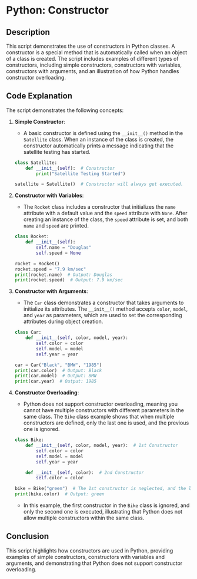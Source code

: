 # Python: Constructor

## Description

This script demonstrates the use of constructors in Python classes. A constructor is a special method that is automatically called when an object of a class is created. The script includes examples of different types of constructors, including simple constructors, constructors with variables, constructors with arguments, and an illustration of how Python handles constructor overloading.

## Code Explanation

The script demonstrates the following concepts:

1. **Simple Constructor**:

   - A basic constructor is defined using the `__init__()` method in the `Satellite` class. When an instance of the class is created, the constructor automatically prints a message indicating that the satellite testing has started.

   ```python
   class Satellite:
       def __init__(self):  # Constructor
           print("Satellite Testing Started")

   satellite = Satellite()  # Constructor will always get executed.
   ```

2. **Constructor with Variables**:

   - The `Rocket` class includes a constructor that initializes the `name` attribute with a default value and the `speed` attribute with `None`. After creating an instance of the class, the `speed` attribute is set, and both `name` and `speed` are printed.

   ```python
   class Rocket:
       def __init__(self):
           self.name = "Douglas"
           self.speed = None

   rocket = Rocket()
   rocket.speed = "7.9 km/sec"
   print(rocket.name)  # Output: Douglas
   print(rocket.speed)  # Output: 7.9 km/sec
   ```

3. **Constructor with Arguments**:

   - The `Car` class demonstrates a constructor that takes arguments to initialize its attributes. The `__init__()` method accepts `color`, `model`, and `year` as parameters, which are used to set the corresponding attributes during object creation.

   ```python
   class Car:
       def __init__(self, color, model, year):
           self.color = color
           self.model = model
           self.year = year

   car = Car("Black", "BMW", "1985")
   print(car.color)  # Output: Black
   print(car.model)  # Output: BMW
   print(car.year)  # Output: 1985
   ```

4. **Constructor Overloading**:

   - Python does not support constructor overloading, meaning you cannot have multiple constructors with different parameters in the same class. The `Bike` class example shows that when multiple constructors are defined, only the last one is used, and the previous one is ignored.

   ```python
   class Bike:
       def __init__(self, color, model, year):  # 1st Constructor
           self.color = color
           self.model = model
           self.year = year

       def __init__(self, color):  # 2nd Constructor
           self.color = color

   bike = Bike("green")  # The 1st constructor is neglected, and the latest constructor is used.
   print(bike.color)  # Output: green
   ```

   - In this example, the first constructor in the `Bike` class is ignored, and only the second one is executed, illustrating that Python does not allow multiple constructors within the same class.

## Conclusion

This script highlights how constructors are used in Python, providing examples of simple constructors, constructors with variables and arguments, and demonstrating that Python does not support constructor overloading.
